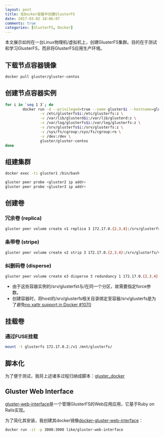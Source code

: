 ```yaml
---
layout: post
title: 在Docker容器中创建GlusterFS
date: 2017-03-02 18:06:07
comments: true
categories: [GlusterFS, Docker]
---
```


本文展示如何在一台Linux物理机/虚拟机上，创建GlusterFS集群。目的在于测试和学习GlusterFS，而非将GlusterFS应用生产环境。

## 下载节点容器镜像

```bash
docker pull gluster/gluster-centos
```

## 创建节点容器实例

```bash
for i in `seq 1 3`; do
        docker run -d --privileged=true --name gluster$i --hostname=gluster$i \
                -v /etc/glusterfs$i:/etc/glusterfs:z \
                -v /var/lib/glusterd$i:/var/lib/glusterd:z \
                -v /var/log/glusterfs$i:/var/log/glusterfs:z \
                -v /srv/glusterfs$i:/srv/glusterfs:z \
                -v /sys/fs/cgroup:/sys/fs/cgroup:ro \
                -v /dev:/dev \
                gluster/gluster-centos
done
```

## 组建集群

```bash
docker exec -ti gluster1 /bin/bash
```

```bash
gluster peer probe <gluster2 ip addr>
gluster peer probe <gluster3 ip addr>
```

## 创建卷

### 冗余卷 (replica)

```bash
gluster peer volume create v1 replica 3 172.17.0.{2,3,4}:/srv/glusterfs/v1 force
```

### 条带卷 (stripe)

```bash
gluster peer volume create v2 strip 3 172.17.0.{2,3,4}:/srv/glusterfs/v2 force
```

### 纠删码卷 (disperse)

```bash
gluster peer volume create e3 disperse 3 redundancy 1 172.17.0.{2,3,4}:/srv/glusterfs/v3 force
```

* 由于这些容器实例的/srv/glusterfst与/在同一个分区，故需要指定force参数。
* 创建容器时，将host的/srv/glusterfs相关目录绑定至容器/srv/glusterfs是为了避免[no xattr support in Docker #1070](https://github.com/docker/docker/issues/1070)

## 挂载卷

### 通过FUSE挂载

```bash
mount -t glusterfs 172.17.0.2:/v1 /mnt/glusterfs/
```

## 脚本化

为了便于测试，我将上述诸多过程归纳成脚本：[gluster_docker](https://gist.github.com/likema/69f6617c7567766302ec1ee4a53a0f6c#file-gluster_docker)

## Gluster Web Interface

[gluster-web-interface](https://github.com/oss2016summer/gluster-web-interface)是一个管理GlusterFS的Web应用应用，它基于Ruby on Rails实现。

为了简化其安装，我创建其docker镜像[docker-gluster-web-interface](https://hub.docker.com/r/like/gluster-web-interface/)：

```bash
docker run -it -p 3000:3000 like/gluster-web-interface
```

